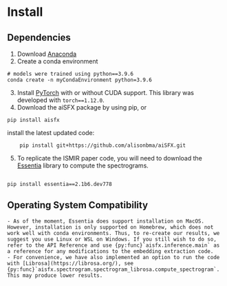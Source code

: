 # Install 

## Dependencies

1. Download [Anaconda](https://www.anaconda.com/)
2. Create a conda environment
```
# models were trained using python==3.9.6
conda create -n myCondaEnvironment python=3.9.6
```
3. Install [PyTorch](https://pytorch.org/get-started/locally/) with or without CUDA support. This library was developed with `torch==1.12.0`.
4. Download the aiSFX package by using pip, or

```
pip install aisfx
```

install the latest updated code:

```
    pip install git+https://github.com/alisonbma/aiSFX.git
```

5. To replicate the ISMIR paper code, you will need to download the [Essentia](https://essentia.upf.edu/) library to compute the spectrograms.

```

pip install essentia==2.1b6.dev778

```

## Operating System Compatibility
```{warning}
- As of the moment, Essentia does support installation on MacOS. However, installation is only supported on Homebrew, which does not work well with conda environments. Thus, to re-create our results, we suggest you use Linux or WSL on Windows. If you still wish to do so, refer to the API Reference and use {py:func}`aisfx.inference.main` as a reference for any modifications to the embedding extraction code.
- For convenience, we have also implemented an option to run the code with [Librosa](https://librosa.org/), see {py:func}`aisfx.spectrogram.spectrogram_librosa.compute_spectrogram`. This may produce lower results.
```
